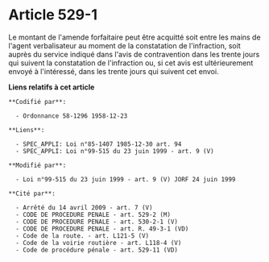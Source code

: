# Article 529-1

Le montant de l'amende forfaitaire peut être acquitté soit entre les mains de l'agent verbalisateur au moment de la
constatation de l'infraction, soit auprès du service indiqué dans l'avis de contravention dans les trente jours qui suivent
la constatation de l'infraction ou, si cet avis est ultérieurement envoyé à l'intéressé, dans les trente jours qui suivent
cet envoi.

**Liens relatifs à cet article**

	**Codifié par**:

	  - Ordonnance 58-1296 1958-12-23

	**Liens**:

	  - SPEC_APPLI: Loi n°85-1407 1985-12-30 art. 94
	  - SPEC_APPLI: Loi n°99-515 du 23 juin 1999 - art. 9 (V)

	**Modifié par**:

	  - Loi n°99-515 du 23 juin 1999 - art. 9 (V) JORF 24 juin 1999

	**Cité par**:

	  - Arrêté du 14 avril 2009 - art. 7 (V)
	  - CODE DE PROCEDURE PENALE - art. 529-2 (M)
	  - CODE DE PROCEDURE PENALE - art. 530-2-1 (V)
	  - CODE DE PROCEDURE PENALE - art. R. 49-3-1 (VD)
	  - Code de la route. - art. L121-5 (V)
	  - Code de la voirie routière - art. L118-4 (V)
	  - Code de procédure pénale - art. 529-11 (VD)
